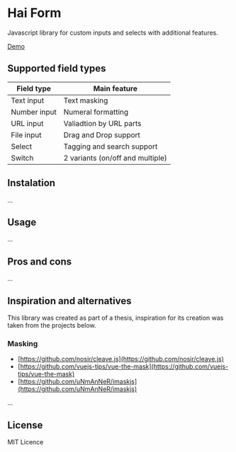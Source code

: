 # Hai Form
Javascript library for custom inputs and selects with additional features.

[Demo](https://haikner.cz/hai-form/)


## Supported field types
| Field type   | Main feature |
| ------------ | ------------ |
| Text input   | Text masking |
| Number input | Numeral formatting |
| URL input    | Valiadtion by URL parts |
| File input   | Drag and Drop support |
| Select       | Tagging and search support |
| Switch       | 2 variants (on/off and multiple)|

## Instalation
...

## Usage
...

## Pros and cons
...

## Inspiration and alternatives
This library was created as part of a thesis, inspiration for its creation was taken from the projects below.

### Masking
- [https://github.com/nosir/cleave.js](https://github.com/nosir/cleave.js)
- [https://github.com/vuejs-tips/vue-the-mask](https://github.com/vuejs-tips/vue-the-mask)
- [https://github.com/uNmAnNeR/imaskjs](https://github.com/uNmAnNeR/imaskjs)

...

## License
MIT Licence
